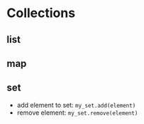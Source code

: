 # Collections

## list

## map

## set

- add element to set: `my_set.add(element)`
- remove element: `my_set.remove(element)`
